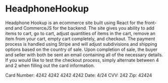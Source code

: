 # HeadphoneHookup
Headphone Hookup is an ecommerce site built using React for the front-end and CommerceJS for the backend.
The site gives you ability to add items to cart, go to cart, adjust quantities of items in the cart, remove an item from your cart, empty cart completely, and checkout.
The payment process is handled using Stripe and will adjust subdivisions and shipping options based on the country of sale.
Upon completion of sale, the buyer and seller with both be sent an email containing all of the necessary details.
If you would like to test the checkout process, simply alternate between 4 and 2 when filling out the card information.

Card Number: 4242 4242 4242 4242 Date: 4/24 CVV: 242 Zip: 42424
